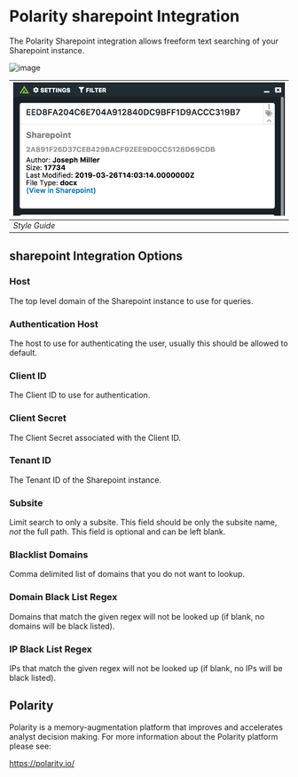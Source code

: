 # Polarity sharepoint Integration

The Polarity Sharepoint integration allows freeform text searching of your Sharepoint instance.

![image](https://img.shields.io/badge/status-beta-green.svg)

| ![image](./example-sharepoint-screenshot.png) |
|---|
|*Style Guide*|

## sharepoint Integration Options

### Host

The top level domain of the Sharepoint instance to use for queries.

### Authentication Host

The host to use for authenticating the user, usually this should be allowed to default.

### Client ID

The Client ID to use for authentication.

### Client Secret

The Client Secret associated with the Client ID.

### Tenant ID

The Tenant ID of the Sharepoint instance.

### Subsite

Limit search to only a subsite.  This field should be only the subsite name, _not_ the full path.  This field is optional and can be left blank.

### Blacklist Domains

Comma delimited list of domains that you do not want to lookup.

### Domain Black List Regex

Domains that match the given regex will not be looked up (if blank, no domains will be black listed).

### IP Black List Regex

IPs that match the given regex will not be looked up (if blank, no IPs will be black listed).

## Polarity

Polarity is a memory-augmentation platform that improves and accelerates analyst decision making.  For more information about the Polarity platform please see: 

https://polarity.io/
